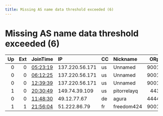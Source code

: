 ```yaml
---
title: Missing AS name data threshold exceeded (6)
---
```


# Missing AS name data threshold exceeded (6)

|   Up |   Ext | JoinTime                                                                                            | IP             | CC   | Nickname    |   ORp |   Dirp | Version   | Contact                      | OS    |   eFamMembers |
|-----:|------:|:----------------------------------------------------------------------------------------------------|:---------------|:-----|:------------|------:|-------:|:----------|:-----------------------------|:------|--------------:|
|    0 |     0 | [05:23:19](https://metrics.torproject.org/rs.html#details/979356982E6BFA0903753C0DB2FA36F8941511B7) | 137.220.56.171 | us   | Unnamed     |  9001 |      0 | 0.4.4.6   | None                         | Linux |             1 |
|    0 |     0 | [06:12:25](https://metrics.torproject.org/rs.html#details/8D9E72FC29D1722BDF52098DE105B64983551875) | 137.220.56.171 | us   | Unnamed     |  9001 |      0 | 0.4.4.6   | None                         | Linux |             1 |
|    0 |     0 | [12:39:39](https://metrics.torproject.org/rs.html#details/83FCA200AD2064D72DA19810CC1030E70CDA2FF0) | 137.220.56.171 | us   | Unnamed     |  9001 |      0 | 0.4.4.6   | None                         | Linux |             1 |
|    1 |     0 | [20:30:49](https://metrics.torproject.org/rs.html#details/FADADED4230A74505A816FB65A51EC2D7B6129A2) | 149.74.39.109  | us   | pitorrelayq |   443 |      0 | 0.3.5.14  | notimportantperson@exampl    | Linux |             1 |
|    0 |     0 | [11:48:30](https://metrics.torproject.org/rs.html#details/F1DE8EFD6C3A205E4A1BAEA7B989D408F0CF88FD) | 49.12.77.67    | de   | agura       |  4444 |      0 | 0.4.4.8   | tor@apirie.uk                | Linux |             1 |
|    1 |     1 | [21:56:04](https://metrics.torproject.org/rs.html#details/5C0654C98258D702891C0E316689D4A0D86A4C77) | 51.222.86.79   | fr   | freedom424  |  9001 |   9030 | 0.4.5.8   | MatrixOperator &lt;matrixope | Linux |             1 |
